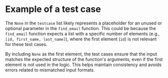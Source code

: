 # Example of a test case
The `None` in the `testcase` list likely represents a placeholder for an unused or optional parameter in the `find_email` function. This could be because the `find_email` function expects a list with a specific number of elements (e.g., `[id, first_name, last_name]`), where the first element (`id`) is not relevant for these test cases.

By including `None` as the first element, the test cases ensure that the input matches the expected structure of the function's arguments, even if the first element is not used in the logic. This helps maintain consistency and avoids errors related to mismatched input formats.
